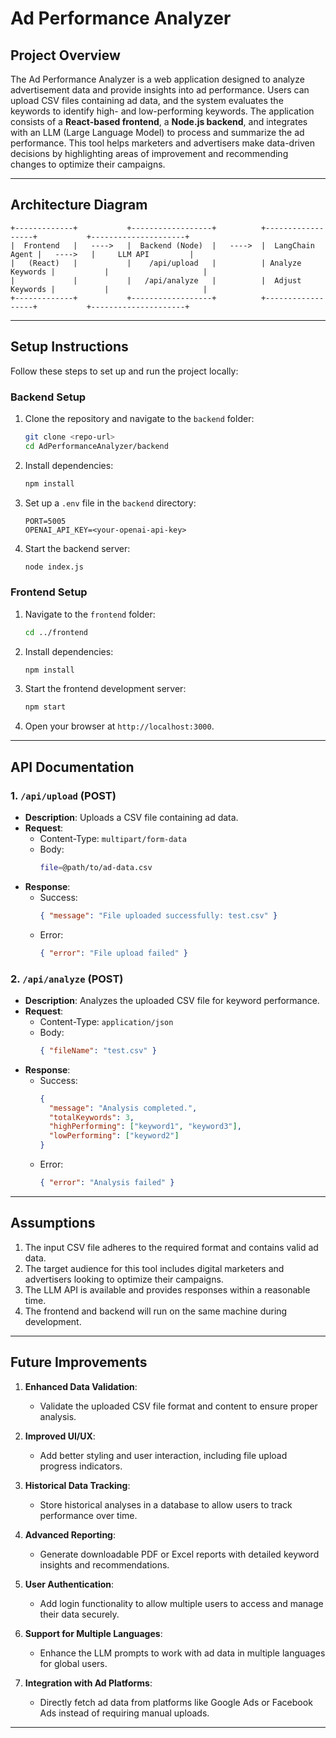 # Ad Performance Analyzer

## **Project Overview**
The Ad Performance Analyzer is a web application designed to analyze advertisement data and provide insights into ad performance. Users can upload CSV files containing ad data, and the system evaluates the keywords to identify high- and low-performing keywords. The application consists of a **React-based frontend**, a **Node.js backend**, and integrates with an LLM (Large Language Model) to process and summarize the ad performance. This tool helps marketers and advertisers make data-driven decisions by highlighting areas of improvement and recommending changes to optimize their campaigns.

---

## **Architecture Diagram**

```plaintext
+-------------+           +------------------+          +------------------+           +---------------------+
|  Frontend   |   ---->   |  Backend (Node)  |   ---->  |  LangChain Agent |   ---->   |     LLM API         |
|   (React)   |           |    /api/upload   |          | Analyze Keywords |           |                     |
|             |           |   /api/analyze   |          |  Adjust Keywords |           |                     |
+-------------+           +------------------+          +------------------+           +---------------------+
```

---

## **Setup Instructions**

Follow these steps to set up and run the project locally:

### **Backend Setup**
1. Clone the repository and navigate to the `backend` folder:
   ```bash
   git clone <repo-url>
   cd AdPerformanceAnalyzer/backend
   ```
2. Install dependencies:
   ```bash
   npm install
   ```
3. Set up a `.env` file in the `backend` directory:
   ```plaintext
   PORT=5005
   OPENAI_API_KEY=<your-openai-api-key>
   ```
4. Start the backend server:
   ```bash
   node index.js
   ```

### **Frontend Setup**
1. Navigate to the `frontend` folder:
   ```bash
   cd ../frontend
   ```
2. Install dependencies:
   ```bash
   npm install
   ```
3. Start the frontend development server:
   ```bash
   npm start
   ```
4. Open your browser at `http://localhost:3000`.

---

## **API Documentation**

### **1. `/api/upload` (POST)**
- **Description**: Uploads a CSV file containing ad data.
- **Request**:
  - Content-Type: `multipart/form-data`
  - Body:
    ```bash
    file=@path/to/ad-data.csv
    ```
- **Response**:
  - Success:
    ```json
    { "message": "File uploaded successfully: test.csv" }
    ```
  - Error:
    ```json
    { "error": "File upload failed" }
    ```

### **2. `/api/analyze` (POST)**
- **Description**: Analyzes the uploaded CSV file for keyword performance.
- **Request**:
  - Content-Type: `application/json`
  - Body:
    ```json
    { "fileName": "test.csv" }
    ```
- **Response**:
  - Success:
    ```json
    {
      "message": "Analysis completed.",
      "totalKeywords": 3,
      "highPerforming": ["keyword1", "keyword3"],
      "lowPerforming": ["keyword2"]
    }
    ```
  - Error:
    ```json
    { "error": "Analysis failed" }
    ```

---

## **Assumptions**
1. The input CSV file adheres to the required format and contains valid ad data.
2. The target audience for this tool includes digital marketers and advertisers looking to optimize their campaigns.
3. The LLM API is available and provides responses within a reasonable time.
4. The frontend and backend will run on the same machine during development.

---

## **Future Improvements**
1. **Enhanced Data Validation**:
   - Validate the uploaded CSV file format and content to ensure proper analysis.
   
2. **Improved UI/UX**:
   - Add better styling and user interaction, including file upload progress indicators.

3. **Historical Data Tracking**:
   - Store historical analyses in a database to allow users to track performance over time.

4. **Advanced Reporting**:
   - Generate downloadable PDF or Excel reports with detailed keyword insights and recommendations.

5. **User Authentication**:
   - Add login functionality to allow multiple users to access and manage their data securely.

6. **Support for Multiple Languages**:
   - Enhance the LLM prompts to work with ad data in multiple languages for global users.

7. **Integration with Ad Platforms**:
   - Directly fetch ad data from platforms like Google Ads or Facebook Ads instead of requiring manual uploads.

---
